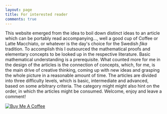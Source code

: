 ```yaml
---
layout: page
title: For interested reader
comments: true
---
```


This website emerged from the idea to boil down distinct ideas to an article which can be portably read accompanying..., well a good cup of Coffee or Latte Macchiato, or whatever is the day's choice for the Swedish *fika* tradition. To accomplish this I outsourced the mathematical proofs and elementary concepts to be looked up in the respective literature. Basic mathematical understanding is a prerequisite. What counted more for me in the design of the articles is the connection of concepts, which, for me, is the main drive of creative thinking, coming up with new ideas and grasping the whole picture in a reasonable amount of time. The articles are divided into three difficulty levels, which is basic, intermediate and advanced, based on some arbitrary criteria. The category might might also hint on the order, in which the articles might be consumed. Welcome, enjoy and leave a comment! 

<!--![jekyll template mediumish]({{site.baseurl}}/assets/images/mediumish-jekyll-template.png){: .shadow}-->


<a href="https://www.buymeacoffee.com/sal" target="_blank"><img src="https://www.buymeacoffee.com/assets/img/custom_images/orange_img.png" alt="Buy Me A Coffee" style="height: auto !important;width: auto !important;" ></a>
